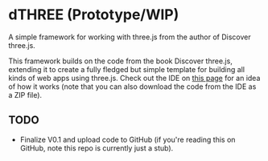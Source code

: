 # dTHREE (Prototype/WIP)

A simple framework for working with three.js from the author of Discover three.js. 

This framework builds on the code from the book Discover three.js, extending it to create a fully fledged but simple template 
for building all kinds of web apps using three.js. Check out the IDE 
on [this page](https://discoverthreejs.com/book/first-steps/animation-system/) for an idea of how it works 
(note that you can also download the code from the IDE as a ZIP file). 

## TODO

- Finalize V0.1 and upload code to GitHub (if you're reading this on GitHub, note this repo is currently just a stub).
